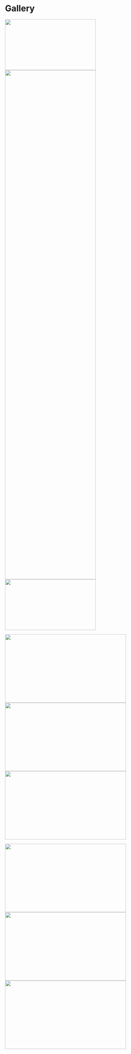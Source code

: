 # Gallery

<img src="https://github.com/ACES-GNDEC/EVENTS/blob/main/20190927_164041-1.jpg" width="300" height="167"> <img src="https://github.com/ACES-GNDEC/EVENTS/blob/main/20190927_165826-1.jpg" width="300" height="1675"> <img src="https://github.com/ACES-GNDEC/EVENTS/blob/main/20190928_100342.jpg" width="300" height="167"> 

<img src="https://github.com/ACES-GNDEC/EVENTS/blob/main/IMG-20190929-WA0013.jpg" width="400" height="225"> <img src="https://github.com/ACES-GNDEC/EVENTS/blob/main/IMG_0086.JPG" width="400" height="225"> <img src="https://github.com/ACES-GNDEC/EVENTS/blob/main/IMG_5340.JPG" width="400" height="225"> 

<img src="https://github.com/ACES-GNDEC/EVENTS/blob/main/IMG_8570.JPG" width="400" height="225"> <img src="https://github.com/ACES-GNDEC/EVENTS/blob/main/P1010168.JPG.jpg" width="400" height="225"> <img src="https://github.com/ACES-GNDEC/EVENTS/blob/main/P1010366.JPG.jpg" width="400" height="225">
  




